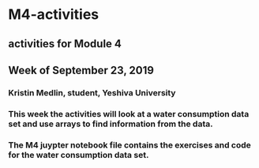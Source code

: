 # M4-activities
## activities for Module 4
## Week of September 23, 2019
### Kristin Medlin, student, Yeshiva University
### This week the activities will look at a water consumption data set and use arrays to find information from the data. 
### The M4 juypter notebook file contains the exercises and code for the water consumption data set.
